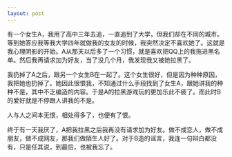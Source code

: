 ```yaml
---
layout: post
---
```

有一个女生A，我用了高中三年去追，一直追到了大学，但我们却在不同的城市。等到她答应我等我大学四年就做我的女友的时候，我突然决定不喜欢她了。这就是我心理阴影的开始。A从那天以后多了一个习惯，就是喜欢把QQ上的我拖进黑名单。然后我再请求加为好友，当了没几个月，我发现我又被她拉黑了。

我扔掉了A之后，跟另一个女生B在一起了。这个女生很好，但是因为种种原因，我把她也扔掉了。她因此很恨我，不知通过什么手段找到了女生A，跟她讲我的种种不是，其中不乏编造的内容。于是A的拉黑游戏玩的更加乐此不疲了。而此时B的爱好就是不停跟人讲我的不是。

人与人之间本无恨，相处得多了，也便有了恨。

终于有一天我厌了，A把我拉黑之后我再没有请求加为好友。做不成恋人，做不成朋友，做不成网友，那我们做陌生人好了。对于B造的谣言，我连一句辩白都没有，只是任其说，到最后，也被我忘了。